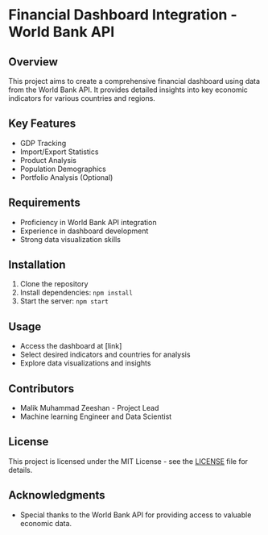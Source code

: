 # Financial Dashboard Integration - World Bank API

## Overview
This project aims to create a comprehensive financial dashboard using data from the World Bank API. It provides detailed insights into key economic indicators for various countries and regions.

## Key Features
- GDP Tracking
- Import/Export Statistics
- Product Analysis
- Population Demographics
- Portfolio Analysis (Optional)

## Requirements
- Proficiency in World Bank API integration
- Experience in dashboard development
- Strong data visualization skills

## Installation
1. Clone the repository
2. Install dependencies: `npm install`
3. Start the server: `npm start`

## Usage
- Access the dashboard at [link]
- Select desired indicators and countries for analysis
- Explore data visualizations and insights

## Contributors
- Malik Muhammad Zeeshan  - Project Lead
- Machine learning Engineer and Data Scientist


## License
This project is licensed under the MIT License - see the [LICENSE](LICENSE) file for details.

## Acknowledgments
- Special thanks to the World Bank API for providing access to valuable economic data.

